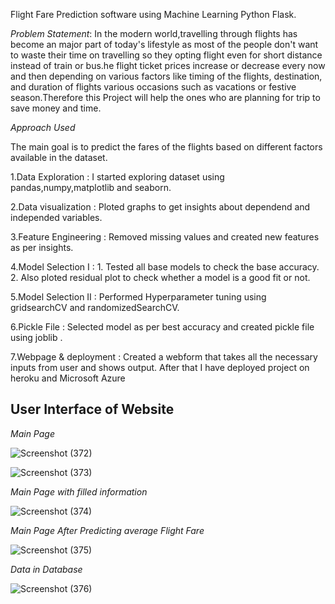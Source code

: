 Flight Fare Prediction software using Machine Learning Python Flask.


*Problem Statement*: In the modern world,travelling through flights has become an major part of today's lifestyle as most of the people don't want to waste their time on travelling so they opting flight even for short distance instead of train or bus.he flight ticket prices increase or decrease every now and then depending on various factors like timing of the flights, destination, and duration of flights various occasions such as vacations or festive season.Therefore this Project will help the ones who are planning for trip to save money and time.

*Approach Used* 

The main goal is to predict the fares of the flights based on different factors available in the dataset.

1.Data Exploration : I started exploring dataset using pandas,numpy,matplotlib and seaborn.

2.Data visualization : Ploted graphs to get insights about dependend and independed variables.

3.Feature Engineering : Removed missing values and created new features as per insights.

4.Model Selection I : 1. Tested all base models to check the base accuracy. 2. Also ploted residual plot to check whether a model is a good fit or not.

5.Model Selection II : Performed Hyperparameter tuning using gridsearchCV and randomizedSearchCV.

6.Pickle File : Selected model as per best accuracy and created pickle file using joblib .

7.Webpage & deployment : Created a webform that takes all the necessary inputs from user and shows output. After that I have deployed project on heroku and Microsoft Azure

## User Interface of Website 


*Main Page*

![Screenshot (372)](https://user-images.githubusercontent.com/88200767/132125607-5331d3d3-bfdc-4a72-905b-ba168a7cb9d6.png)


![Screenshot (373)](https://user-images.githubusercontent.com/88200767/132125630-dd49178e-b88c-451c-a222-438167f3ae28.png)



*Main Page with filled information*

![Screenshot (374)](https://user-images.githubusercontent.com/88200767/132125636-47a2d931-9010-4a43-a2d4-de8fe10c88d2.png)



*Main Page After Predicting average Flight Fare*

![Screenshot (375)](https://user-images.githubusercontent.com/88200767/132125650-8421b779-f66f-4ec0-a734-a9dce61da949.png)



*Data in Database*

![Screenshot (376)](https://user-images.githubusercontent.com/88200767/132125652-1d3a5291-ea3c-49c7-bf4a-e1b7094a2c8a.png)

